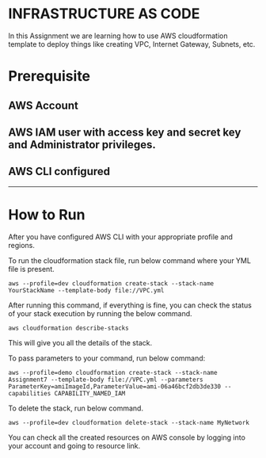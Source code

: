 # INFRASTRUCTURE AS CODE
In this Assignment we are learning how to use AWS cloudformation template to deploy things like creating VPC, Internet Gateway, Subnets, etc.

# Prerequisite
## AWS Account
## AWS IAM user with access key and secret key and Administrator privileges.
## AWS CLI configured


-----
# How to Run
After you have configured AWS CLI with your appropriate profile and regions.

To run the cloudformation stack file, run below command where your YML file is present.
````
aws --profile=dev cloudformation create-stack --stack-name YourStackName --template-body file://VPC.yml
````
After running this command, if everything is fine, you can check the status of your stack execution by running the below command.
````
aws cloudformation describe-stacks
````
This will give you all the details of the stack.

To pass parameters to your command, run below command:
````
aws --profile=demo cloudformation create-stack --stack-name Assignment7 --template-body file://VPC.yml --parameters ParameterKey=amiImageId,ParameterValue=ami-06a46bcf2db3de330 --capabilities CAPABILITY_NAMED_IAM 
````

To delete the stack, run below command.
````
aws --profile=dev cloudformation delete-stack --stack-name MyNetwork 
````

You can check all the created resources on AWS console by logging into your account and going to resource link.



